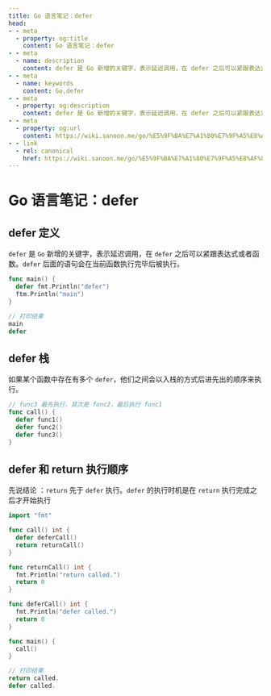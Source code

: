 ```yaml
---
title: Go 语言笔记：defer
head:
- - meta
  - property: og:title
    content: Go 语言笔记：defer
- - meta
  - name: description
    content: defer 是 Go 新增的关键字，表示延迟调用，在 defer 之后可以紧跟表达式或者函数。defer 后面的语句会在当前函数执行完毕后被执行。
- - meta
  - name: keywords
    content: Go,defer
- - meta
  - property: og:description
    content: defer 是 Go 新增的关键字，表示延迟调用，在 defer 之后可以紧跟表达式或者函数。defer 后面的语句会在当前函数执行完毕后被执行。
- - meta
  - property: og:url
    content: https://wiki.sanoon.me/go/%E5%9F%BA%E7%A1%80%E7%9F%A5%E8%AF%86/defer
- - link
  - rel: canonical
    href: https://wiki.sanoon.me/go/%E5%9F%BA%E7%A1%80%E7%9F%A5%E8%AF%86/defer
---
```

  
# Go 语言笔记：defer

## defer 定义

`defer` 是 `Go` 新增的关键字，表示延迟调用，在 `defer` 之后可以紧跟表达式或者函数。`defer` 后面的语句会在当前函数执行完毕后被执行。

```go
func main() {
  defer fmt.Println("defer")
  ftm.Println("main")
}

// 打印结果
main
defer
```

## defer 栈

如果某个函数中存在有多个 `defer`，他们之间会以入栈的方式后进先出的顺序来执行。

```go
// func3 最先执行，其次是 func2，最后执行 func1
func call() {
  defer func1()
  defer func2()
  defer func3()
}
```

## defer 和 return 执行顺序

先说结论 ：`return` 先于 `defer` 执行。`defer` 的执行时机是在 `return` 执行完成之后才开始执行

```go
import "fmt"

func call() int {
  defer deferCall()
  return returnCall()
}

func returnCall() int {
  fmt.Println("return called.")
  return 0
}

func deferCall() int {
  fmt.Println("defer called.")
  return 0
}

func main() {
  call()
}

// 打印结果
return called.
defer called.
```
